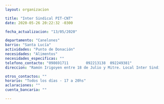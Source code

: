 ```yaml
---
layout: organizacion

title: "Inter Sindical PIT-CNT"
date: 2020-05-26 20:22:32 -0300

fecha_actualizacion: "13/05/2020"

departamento: "Canelones"
barrio: "Santa Lucía"
actividades: "Punto de Donación"
necesidades: "Alimentos"
necesidades_especificas: ""
telefono_contacto: "098691711        092213138  092249381"
direccion: "Ramón Irigoyen entre 18 de Julio y Mitre. Local Inter Sindical del PIT-CNT"

otros_contactos: ""
horario: "Todos los días - 17 a 20hs"
aclaraciones: ""
cuenta_bancaria: ""

---
```

